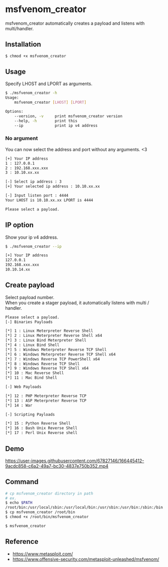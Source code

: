 # msfvenom_creator


msfvenom_creator automatically creates a payload and listens with multi/handler. 


## Installation

```sh
$ chmod +x msfvenom_creator
```

## Usage
Specify LHOST and LPORT as arguments.


```sh
$ ./msfvenom_creator -h
Usage:
    msfvenom_creator [LHOST] [LPORT]

Options:
    --version, -v     print msfvenom_creator version
    --help, -h        print this
    --ip              print ip v4 address
```

### No argument

You can now select the address and port without any arguments. <3

```sh
[+] Your IP address
1 : 127.0.0.1
2 : 192.168.xxx.xxx
3 : 10.10.xx.xx

[-] Select ip address : 3
[+] Your selected ip address : 10.10.xx.xx

[-] Input listen port : 4444
Your LHOST is 10.10.xx.xx LPORT is 4444

Please select a payload.
```


## IP option
Show your ip v4 address.


```sh
$ ./msfvenom_creator --ip

[+] Your IP address
127.0.0.1
192.168.xxx.xxx
10.10.14.xx
```

## Create payload
Select payload number.  
When you create a stager payload, it automatically listens with multi / handler.  


```sh
Please select a payload.
[-] Binaries Payloads

[*] 1 : Linux Meterpreter Reverse Shell
[*] 2 : Linux Meterpreter Reverse Shell x64
[*] 3 : Linux Bind Meterpreter Shell
[*] 4 : Linux Bind Shell
[*] 5 : Windows Meterpreter Reverse TCP Shell
[*] 6 : Windows Meterpreter Reverse TCP Shell x64
[*] 7 : Windows Reverse TCP PowerShell x64
[*] 8 : Windows Reverse TCP Shell
[*] 9 : Windows Reverse TCP Shell x64
[*] 10 : Mac Reverse Shell
[*] 11 : Mac Bind Shell

[-] Web Payloads

[*] 12 : PHP Meterpreter Reverse TCP
[*] 13 : ASP Meterpreter Reverse TCP
[*] 14 : War

[-] Scripting Payloads

[*] 15 : Python Reverse Shell
[*] 16 : Bash Unix Reverse Shell
[*] 17 : Perl Unix Reverse shell
```

## Demo

https://user-images.githubusercontent.com/67827146/166445412-9acdc858-c6a2-49a7-bc30-4837e750b352.mp4

## Command
```sh
# cp msfvenom_creator directory in path
# ex.
$ echo $PATH
/root/bin:/usr/local/sbin:/usr/local/bin:/usr/sbin:/usr/bin:/sbin:/bin
$ cp msfvenom_creator /root/bin
$ chmod +x /root/bin/msfvenom_creator

$ msfvenom_creator
```

## Reference

- https://www.metasploit.com/  
- https://www.offensive-security.com/metasploit-unleashed/msfvenom/
